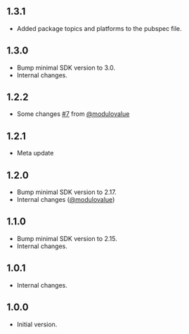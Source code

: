 ## 1.3.1

- Added package topics and platforms to the pubspec file.

## 1.3.0

- Bump minimal SDK version to 3.0.
- Internal changes.

## 1.2.2

- Some changes [#7](https://github.com/ykmnkmi/fire.dart/pull/7) from [@modulovalue](https://github.com/modulovalue)

## 1.2.1

- Meta update

## 1.2.0

- Bump minimal SDK version to 2.17.
- Internal changes ([@modulovalue](https://github.com/modulovalue))

## 1.1.0

- Bump minimal SDK version to 2.15.
- Internal changes.

## 1.0.1

- Internal changes.

## 1.0.0

- Initial version.
